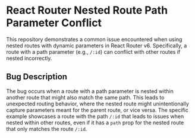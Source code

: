 # React Router Nested Route Path Parameter Conflict

This repository demonstrates a common issue encountered when using nested routes with dynamic parameters in React Router v6.  Specifically, a route with a path parameter (e.g., `/:id`) can conflict with other routes if nested incorrectly.

## Bug Description
The bug occurs when a route with a path parameter is nested within another route that might also match the same path.  This leads to unexpected routing behavior, where the nested route might unintentionally capture parameters meant for the parent route, or vice versa. The specific example showcases a route with the path `/:id` that leads to issues when nested within other routes, even if it has a `path` prop for the nested route that only matches the route `/:id`.